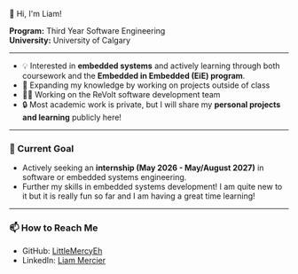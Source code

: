 👋 Hi, I'm Liam!

**Program:** Third Year Software Engineering  
**University:** University of Calgary  

---
- 💡 Interested in **embedded systems** and actively learning through both coursework and the **Embedded in Embedded (EiE) program**.  
- 🌱 Expanding my knowledge by working on projects outside of class
- 🚗🔋 Working on the ReVolt software development team
- 🔒 Most academic work is private, but I will share my **personal projects and learning** publicly here!

---
### 🎯 Current Goal
- Actively seeking an **internship (May 2026 - May/August 2027)** in software or embedded systems engineering.  
- Further my skills in embedded systems development! I am quite new to it but it is really fun so far and I am having a great time learning!

---
### 📫 How to Reach Me
  - GitHub: [LittleMercyEh](https://github.com/LittleMercyEh)
  - LinkedIn: [Liam Mercier](https://www.linkedin.com/in/liam-mercier/)

